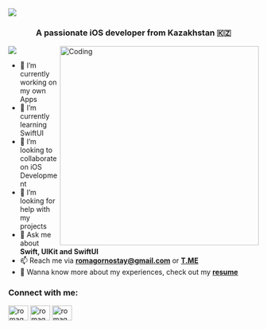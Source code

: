 <a><h2> <img src="https://readme-typing-svg.herokuapp.com?font=Fira+Code&size=25&duration=5000&pause=300&color=17F7CC&width=500&lines=Hey+folks+👋;I'm+Roman+Gornostayev+🤝;I'm+an+iOS+Developer+💚;I+love+building+amazing+apps+🧑🏼‍💻">
  </a></h2></a>

<h3 align="center">A passionate iOS developer from Kazakhstan 🇰🇿</h3>

<img align="right" alt="Coding" width="400" src="https://cdn.dribbble.com/users/1059583/screenshots/4171367/media/5c8264a20b247115b68e6c2f4c97d5e6.gif">

![](https://komarev.com/ghpvc/?username=romagornostay&color=brightgreen)

- 🔭 I’m currently working on my own Apps
- 🌱 I’m currently learning SwiftUI 
- 👯 I’m looking to collaborate on iOS Development
- 🤔 I’m looking for help with my projects
- 💬 Ask me about **Swift, UIKit and SwiftUI**
- 📫 Reach me via **romagornostay@gmail.com** or [**T.ME**](https://t.me/romagornostay)
- 📄 Wanna know more about my experiences, check out my [**resume**](https://drive.google.com/file/d/1ZyUAIyJP-MqCzjza5xk7TWamb7HmO2B9/view?usp=sharing)



<h3 align="left">Connect with me:</h3>
<p align="left">
<a href="https://t.me/romagornostay" target="blank"><img align="center" src="https://cdn.jsdelivr.net/npm/simple-icons@3.0.1/icons/telegram.svg" alt="romagornostay" height="30" width="40" /></a>
<a href="https://www.linkedin.com/in/romagornostay" target="blank"><img align="center" src="https://cdn.jsdelivr.net/npm/simple-icons@3.0.1/icons/linkedin.svg" alt="romagornostay" height="30" width="40" /></a>
<a href="https://www.instagram.com/romagornostay" target="blank"><img align="center" src="https://cdn.jsdelivr.net/npm/simple-icons@3.0.1/icons/instagram.svg" alt="romagornostay" height="30" width="40" /></a>
</p>

